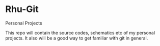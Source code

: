 # Rhu-Git
Personal Projects

This repo will contain the source codes, schematics etc of my personal projects.
It also will be a good way to get familiar with git in general.
